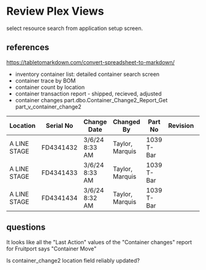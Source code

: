 # Review Plex Views

select resource search from application setup screen.

## references

<https://tabletomarkdown.com/convert-spreadsheet-to-markdown/>

- inventory container list: detailed container search screen
- container trace by BOM
- container count by location
- container transaction report - shipped, recieved, adjusted
- container changes
part.dbo.Container_Change2_Report_Get
part_v_container_change2

| Location     | Serial No | Change Date    | Changed By      | Part No    | Revision | Operation              | Quantity | Last Action    |
| ------------ | --------- | -------------- | --------------- | ---------- | -------- | ---------------------- | -------- | -------------- |
| A LINE STAGE | FD4341432 | 3/6/24 8:33 AM | Taylor, Marquis | 1039 T-Bar |          | Receive Aluminum (lbs) | 1,503    | Container Move |
| A LINE STAGE | FD4341433 | 3/6/24 8:33 AM | Taylor, Marquis | 1039 T-Bar |          | Receive Aluminum (lbs) | 1,499    | Container Move |
| A LINE STAGE | FD4341434 | 3/6/24 8:32 AM | Taylor, Marquis | 1039 T-Bar |          | Receive Aluminum (lbs) | 1,500    | Container Move |

## questions

It looks like all the "Last Action" values of the "Container changes" report for Fruitport says "Container Move"

Is container_change2 location field reliably updated?


